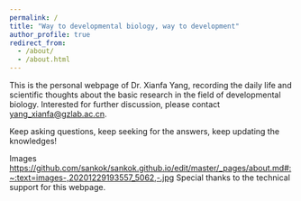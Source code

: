 ```yaml
---
permalink: /
title: "Way to developmental biology, way to development"
author_profile: true
redirect_from: 
  - /about/
  - /about.html
---
```


This is the personal webpage of Dr. Xianfa Yang, recording the daily life and scientific thoughts about the basic research in the field of developmental biology. Interested for further discussion, please contact yang_xianfa@gzlab.ac.cn.

Keep asking questions, keep seeking for the answers, keep updating the knowledges!

Images https://github.com/sankok/sankok.github.io/edit/master/_pages/about.md#:~:text=images-,20201229193557_5062,-.jpg
Special thanks to the technical support for this webpage.


